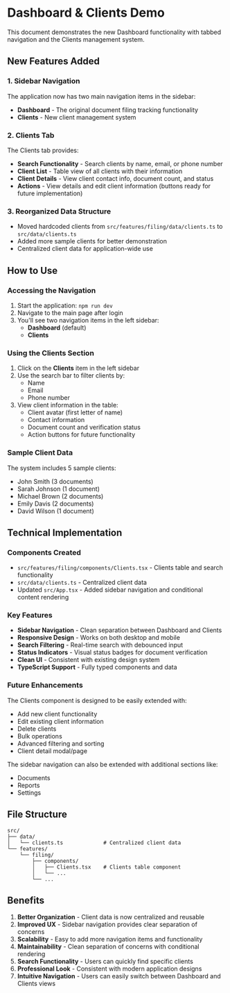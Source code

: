 # Dashboard & Clients Demo

This document demonstrates the new Dashboard functionality with tabbed navigation and the Clients management system.

## New Features Added

### 1. Sidebar Navigation

The application now has two main navigation items in the sidebar:
- **Dashboard** - The original document filing tracking functionality
- **Clients** - New client management system

### 2. Clients Tab

The Clients tab provides:
- **Search Functionality** - Search clients by name, email, or phone number
- **Client List** - Table view of all clients with their information
- **Client Details** - View client contact info, document count, and status
- **Actions** - View details and edit client information (buttons ready for future implementation)

### 3. Reorganized Data Structure

- Moved hardcoded clients from `src/features/filing/data/clients.ts` to `src/data/clients.ts`
- Added more sample clients for better demonstration
- Centralized client data for application-wide use

## How to Use

### Accessing the Navigation

1. Start the application: `npm run dev`
2. Navigate to the main page after login
3. You'll see two navigation items in the left sidebar:
   - **Dashboard** (default)
   - **Clients**

### Using the Clients Section

1. Click on the **Clients** item in the left sidebar
2. Use the search bar to filter clients by:
   - Name
   - Email
   - Phone number
3. View client information in the table:
   - Client avatar (first letter of name)
   - Contact information
   - Document count and verification status
   - Action buttons for future functionality

### Sample Client Data

The system includes 5 sample clients:
- John Smith (3 documents)
- Sarah Johnson (1 document)
- Michael Brown (2 documents)
- Emily Davis (2 documents)
- David Wilson (1 document)

## Technical Implementation

### Components Created

- `src/features/filing/components/Clients.tsx` - Clients table and search functionality
- `src/data/clients.ts` - Centralized client data
- Updated `src/App.tsx` - Added sidebar navigation and conditional content rendering

### Key Features

- **Sidebar Navigation** - Clean separation between Dashboard and Clients
- **Responsive Design** - Works on both desktop and mobile
- **Search Filtering** - Real-time search with debounced input
- **Status Indicators** - Visual status badges for document verification
- **Clean UI** - Consistent with existing design system
- **TypeScript Support** - Fully typed components and data

### Future Enhancements

The Clients component is designed to be easily extended with:
- Add new client functionality
- Edit existing client information
- Delete clients
- Bulk operations
- Advanced filtering and sorting
- Client detail modal/page

The sidebar navigation can also be extended with additional sections like:
- Documents
- Reports
- Settings

## File Structure

```
src/
├── data/
│   └── clients.ts             # Centralized client data
└── features/
    └── filing/
        ├── components/
        │   ├── Clients.tsx    # Clients table component
        │   └── ...
        └── ...
```

## Benefits

1. **Better Organization** - Client data is now centralized and reusable
2. **Improved UX** - Sidebar navigation provides clear separation of concerns
3. **Scalability** - Easy to add more navigation items and functionality
4. **Maintainability** - Clean separation of concerns with conditional rendering
5. **Search Functionality** - Users can quickly find specific clients
6. **Professional Look** - Consistent with modern application designs
7. **Intuitive Navigation** - Users can easily switch between Dashboard and Clients views
